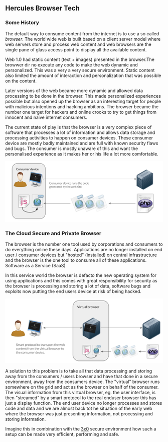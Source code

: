 
## Hercules Browser Tech

### Some History

The default way to consume content from the internet is to use a so called *browser*.  The world wide web is built based on a client server model where web servers store and process web content and web browsers are the single pane of glass access point to display all the available content.

Web 1.0 had static content (text + images) presented in the browser.The browwer dir no execute any code to make the web dynamic and personalized. This was a very a very secure environment. Static content also limited the amount of interaction and personalization that was possible on the content.

Later versions of the web became more dynamic and allowed data processing to be done in the browser.  This made personalized experiences possible but also opened up the browser as an interesting target for people with malicious intentions and hacking ambitions. The browser became the number one target for hackers and online crooks to try to get things from innocent and naive internet consumers.

The current state of play is that the browser is a very complex piece of software that processes a lot of information and allows data storage and processing activities to happen on consumer devices.  These consumer device are mostly badly maintained and are full with known security flaws and bugs.  The consumer is mostly unaware of this and want the personalised experience as it makes her or his life a lot more comfortable. 

![](img/local_browser.png)

### The Cloud Secure and Private Browser

The browser is the number one tool used by corporations and consumers to do everything online these days.  Applications are no longer installed on end user / consumer devices but "hosted" (installed) on central infrastructure and the browser is the one tool to consume all of these applications.  Software as a Service (SaaS)

In this service world the browser is defacto the new operating system for using applications and this comes with great responsibility for security as the browser is processing and storing a lot of data, software bugs and exploits now putting the end users device at risk of being hacked.

![](img/remote_browser.png)

A solution to this problem is to take all that data processing and storing away from the consumers / users browser and have that done in a secure environment, away from the consumers device.  The "virtual" browser runs somewhere on the grid and act as the browser on behalf of the consumer.  The visual information from this virtual browser, eg. the user interface, is then "streamed" by a smart protocol to the real enduser browser this has just a display function.  The end user device no longer processes and stores code and data and we are almost back tot he situation of the early web where the browser was just presenting information, not processing and storing information.

Imagine this in combination with the [3x0](accelerator:3x0) secure environment how such a setup can be made very efficient, performing and safe.